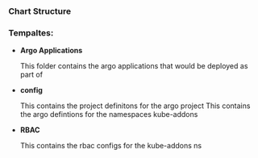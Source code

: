 
### Chart Structure

### **Tempaltes:**

- **Argo Applications**

  This folder contains the argo applications that would be deployed as part of
- **config**

  This contains the project definitons  for the argo project
  This  contains the argo defintions for the namespaces kube-addons

- **RBAC**

  This contains the rbac configs for the kube-addons ns


